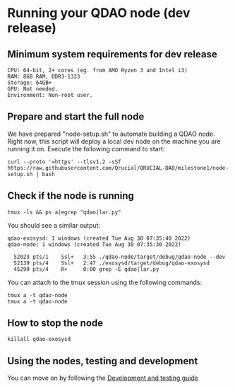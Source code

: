 # Running your QDAO node (dev release)

## Minimum system requirements for dev release

```OS: Linux
CPU: 64-bit, 2+ cores (eg. from AMD Ryzen 3 and Intel i3)
RAM: 8GB RAM, DDR3-1333
Storage: 64GB+ 
GPU: Not needed.
Environment: Non-root user.
```


## Prepare and start the full node

We have prepared "node-setup.sh" to automate building a QDAO node. Right now, this script will deploy a local dev node on the machine you are running it on. Execute the following command to start:

```
curl --proto '=https' --tlsv1.2 -sSf  https://raw.githubusercontent.com/Qrucial/QRUCIAL-DAO/milestone1/node-setup.sh | bash
```

## Check if the node is running
```
tmux -ls && ps a|egrep "qdao|lar.py"
```
You should see a similar output:
```
qdao-exosysd: 1 windows (created Tue Aug 30 07:35:40 2022)
qdao-node: 1 windows (created Tue Aug 30 07:35:30 2022)

  52023 pts/1    Ssl+   3:55 ./qdao-node/target/debug/qdao-node --dev
  52139 pts/4    Ssl+   2:47 ./exosysd/target/debug/qdao-exosysd
  45299 pts/4    R+     0:00 grep -E qdao|lar.py
```
You can attach to the tmux session using the following commands:
```
tmux a -t qdao-node
tmux a -t qdao-node
```

## How to stop the node
```killall qdao-node
killall qdao-exosysd
```

## Using the nodes, testing and development

You can move on by following the [Development and testing guide](https://github.com/Qrucial/QRUCIAL-DAO/wiki/Development-and-testing-guide)